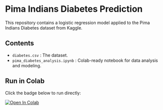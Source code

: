 # Pima Indians Diabetes Prediction

This repository contains a logistic regression model applied to the Pima Indians Diabetes dataset from Kaggle.

## Contents
- `diabetes.csv` : The dataset.
- `pima_diabetes_analysis.ipynb` : Colab-ready notebook for data analysis and modeling.

## Run in Colab
Click the badge below to run directly:

[![Open In Colab](https://colab.research.google.com/assets/colab-badge.svg)](https://colab.research.google.com/github/wjason930/pima-diabetes/blob/main/pima_diabetes_analysis.ipynb)
